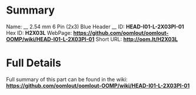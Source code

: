 
Summary
=================

Name: __ 2.54 mm 6 Pin (2x3) Blue Header __
ID: __HEAD-I01-L-2X03PI-01__
Hex ID: __H2X03L__
WebPage: __https://github.com/oomlout/oomlout-OOMP/wiki/HEAD-I01-L-2X03PI-01__
Short URL: __http://oom.lt/H2X03L__

Full Details
==========================
Full summary of this part can be found in the wiki:   
__https://github.com/oomlout/oomlout-OOMP/wiki/HEAD-I01-L-2X03PI-01__   

